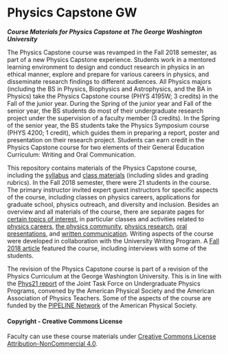 # Physics Capstone GW
**_Course Materials for Physics Capstone at The George Washington University_**

The Physics Capstone course was revamped in the Fall 2018 semester, as part of a new Physics Capstone experience. Students work in a mentored learning environment to design and conduct research in physics in an ethical manner, explore and prepare for various careers in physics, and disseminate research findings to different audiences. All Physics majors (including the BS in Physics, Biophysics and Astrophysics, and the BA in Physics) take the Physics Capstone course (PHYS 4195W; 3 credits) in the Fall of the junior year. During the Spring of the junior year and Fall of the senior year, the BS students do most of their undergraduate research project under the supervision of a faculty member (3 credits). In the Spring of the senior year, the BS students take the Physics Symposium course (PHYS 4200; 1 credit), which guides them in preparing a report, poster and presentation on their research project. Students can earn credit in the Physics Capstone course for two elements of their General Education Curriculum: Writing and Oral Communication.

This repository contains materials of the Physics Capstone course, including the [syllabus](Syllabus.md) and [class materials](Classes.md) (including slides and grading rubrics). In the Fall 2018 semester, there were 21 students in the course. The primary instructor invited expert guest instructors for specific aspects of the course, including classes on physics careers, applications for graduate school, physics outreach, and diversity and inclusion. Besides an overview and all materials of the course, there are separate pages for [certain topics of interest](Topics/), in particular classes and activities related to [physics careers](Topics/Careers.md), [the physics community](Topics/Community.md), [physics research](Topics/Research.md), [oral presentations](Topics/Presenting.md), and [written communication](Topics/Writing.md). Writing aspects of the course were developed in collaboration with the University Writing Program. A [Fall 2018 article](https://columbian.gwu.edu/physics-professionally-speaking) featured the course, including interviews with some of the students.

The revision of the Physics Capstone course is part of a revision of the Physics Curriculum at the George Washington University. This is in line with the [Phys21 report](https://www.compadre.org/jtupp/) of the Joint Task Force on Undergraduate Physics Programs, convened by the American Physical Society and the American Association of Physics Teachers. Some of the aspects of the course are funded by the [PIPELINE Network](https://www.aps.org/programs/education/innovation/pipeline/index.cfm) of the American Physical Society.

#### Copyright - Creative Commons License

Faculty can use these course materials under [Creative Commons License Attribution-NonCommercial 4.0](https://creativecommons.org/licenses/by-nc/4.0/).
